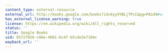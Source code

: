 ```yaml
---
content_type: external-resource
external_url: http://books.google.com/books?id=6yyVYBLjTPcC&pg=PA149#v=onepage
has_external_license_warning: true
license: https://en.wikipedia.org/wiki/All_rights_reserved
status: ''
title: Google Books
uid: 05727926-c66e-4601-bc4f-b5cde2e7104c
wayback_url: ''
---
```

